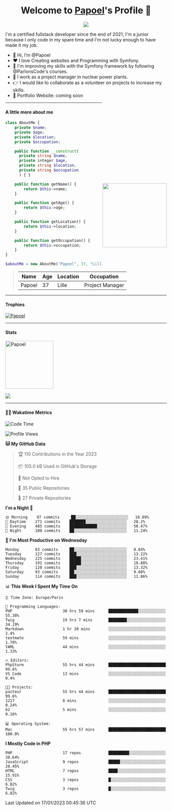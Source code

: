 <p align="center">
  <h1 align="center">Welcome to <a href="https://github.com/Papoel">Papoel</a>'s Profile 👋</h1>
</p>
<p align="center">
  <a align="center" href="https://github.com/DenverCoder1/readme-typing-svg"><img src="https://readme-typing-svg.herokuapp.com?&font=IBM+Plex+Sans&color=F72EE2&size=25&lines=Welcome+to+my+GitHub+Profile!;I'm+a+Junior+.+.+.;I'm+a+backend+developer;I'm+a+in+love+with+Symfony" /></a>
</p>
<p>I'm a certified fullstack developer since the end of 2021, I'm a junior because I only code in my spare time and I'm not lucky enough to have made it my job.
</p>

<div>
  <ul align="left">
    <li>👋 Hi, I’m @Papoel</li>
    <li>❤️ I love Creating websites and Programming with Symfony.</li>
    <li>🌱 I'm improving my skills with the Symfony framework by following @ParlonsCode's courses.</li>
    <li>💼 I work as a project manager in nuclear power plants.</li>
    <li>👉 I would like to collaborate as a volunteer on projects to increase my skills.</li>
    <li>🧐 Portfolio Website: coming soon</li>
  </ul>

<img align="right" style="width:200px; margin-top:50%; display:block;" src="https://media.giphy.com/media/M9gbBd9nbDrOTu1Mqx/giphy.gif">
</div>

---
#### A little more about me
```php
class AboutMe {
    private $name;
    private $age;
    private $location;
    private $occupation;

    public function __construct(
      private string $name, 
      private integer $age, 
      private string $location, 
      private string $occupation
      ) { }

    public function getName() {
        return $this->name;
    }

    public function getAge() {
        return $this->age;
    }

    public function getLocation() {
        return $this->location;
    }

    public function getOccupation() {
        return $this->occupation;
    }
}

$aboutMe = new AboutMe("Papoel", 37, "Lille", "Project Manager");
```
>| Name     | Age | Location   | Occupation     |
>|----------|-----|------------|----------------|
>| Papoel   | 37  | Lille      | Project Manager|

---
#### Trophies

<p align="left">
  <a href="https://github.com/Papoel/github-profile-trophy">
    <img src="https://github-profile-trophy.vercel.app/?username=Papoel&row=2&column=6&theme=onedark&column=8&no-frame=false&no-bg=false" 
         alt="Papoel">
  </a>
</p>

---
#### Stats
<p align="left">
  <img align="center" height="150em" src="https://github-readme-streak-stats.herokuapp.com/?user=Papoel&theme=onedark" alt="Papoel" />
</p>

<p>
<!-- GitHub Stats -->
<picture>
  <source 
    srcset="https://github-readme-stats.vercel.app/api?username=papoel&show_icons=true&theme=dark"
    media="(prefers-color-scheme: dark)"
  />
  <source
    srcset="https://github-readme-stats.vercel.app/api?username=papoel&show_icons=true"
    media="(prefers-color-scheme: light), (prefers-color-scheme: no-preference)"
  />
  <img src="https://github-readme-stats.vercel.app/api?username=papoel&show_icons=true" />
</picture>
</p>

----
####  🧑‍💻 Wakatime Metrics
<!--START_SECTION:waka-->
![Code Time](http://img.shields.io/badge/Code%20Time-2%2C893%20hrs%2051%20mins-blue)

![Profile Views](http://img.shields.io/badge/Profile%20Views-291-blue)

**🐱 My GitHub Data** 

> 🏆 110 Contributions in the Year 2023
 > 
> 📦 105.0 kB Used in GitHub's Storage 
 > 
> 🚫 Not Opted to Hire
 > 
> 📜 35 Public Repositories 
 > 
> 🔑 27 Private Repositories  
 > 
**I'm a Night 🦉** 

```text
🌞 Morning    97 commits     ██░░░░░░░░░░░░░░░░░░░░░░░   10.09% 
🌆 Daytime    271 commits    ███████░░░░░░░░░░░░░░░░░░   28.2% 
🌃 Evening    485 commits    ████████████░░░░░░░░░░░░░   50.47% 
🌙 Night      108 commits    ██░░░░░░░░░░░░░░░░░░░░░░░   11.24%

```
📅 **I'm Most Productive on Wednesday** 

```text
Monday       83 commits     ██░░░░░░░░░░░░░░░░░░░░░░░   8.64% 
Tuesday      127 commits    ███░░░░░░░░░░░░░░░░░░░░░░   13.22% 
Wednesday    225 commits    █████░░░░░░░░░░░░░░░░░░░░   23.41% 
Thursday     191 commits    █████░░░░░░░░░░░░░░░░░░░░   19.88% 
Friday       128 commits    ███░░░░░░░░░░░░░░░░░░░░░░   13.32% 
Saturday     93 commits     ██░░░░░░░░░░░░░░░░░░░░░░░   9.68% 
Sunday       114 commits    ███░░░░░░░░░░░░░░░░░░░░░░   11.86%

```


📊 **This Week I Spent My Time On** 

```text
⌚︎ Time Zone: Europe/Paris

💬 Programming Languages: 
PHP                      30 hrs 59 mins      █████████████░░░░░░░░░░░░   55.38% 
Twig                     19 hrs 7 mins       ████████░░░░░░░░░░░░░░░░░   34.19% 
Markdown                 1 hr 20 mins        ░░░░░░░░░░░░░░░░░░░░░░░░░   2.4% 
textmate                 59 mins             ░░░░░░░░░░░░░░░░░░░░░░░░░   1.78% 
YAML                     44 mins             ░░░░░░░░░░░░░░░░░░░░░░░░░   1.33%

🔥 Editors: 
PhpStorm                 55 hrs 44 mins      █████████████████████████   99.6% 
VS Code                  13 mins             ░░░░░░░░░░░░░░░░░░░░░░░░░   0.4%

🐱‍💻 Projects: 
pasteur                  55 hrs 44 mins      █████████████████████████   99.6% 
1217                     8 mins              ░░░░░░░░░░░░░░░░░░░░░░░░░   0.24% 
62                       5 mins              ░░░░░░░░░░░░░░░░░░░░░░░░░   0.16%

💻 Operating System: 
Mac                      55 hrs 57 mins      █████████████████████████   100.0%

```

**I Mostly Code in PHP** 

```text
PHP                      17 repos            █████████░░░░░░░░░░░░░░░░   38.64% 
JavaScript               9 repos             █████░░░░░░░░░░░░░░░░░░░░   20.45% 
HTML                     7 repos             ████░░░░░░░░░░░░░░░░░░░░░   15.91% 
CSS                      3 repos             █░░░░░░░░░░░░░░░░░░░░░░░░   6.82% 
Twig                     3 repos             █░░░░░░░░░░░░░░░░░░░░░░░░   6.82%

```



 Last Updated on 17/01/2023 00:45:36 UTC
<!--END_SECTION:waka-->

